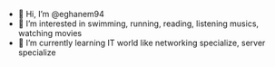 - 👋 Hi, I’m @eghanem94
- 👀 I’m interested in swimming, running, reading, listening musics, watching movies
- 🌱 I’m currently learning IT world like networking specialize, server specialize


<!---
eghanem94/eghanem94 is a ✨ special ✨ repository because its `README.md` (this file) appears on your GitHub profile.
You can click the Preview link to take a look at your changes.
--->

